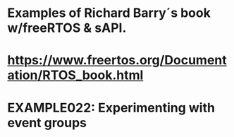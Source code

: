 ﻿# Examples of  Richard Barry´s book w/freeRTOS & sAPI.
#
# https://www.freertos.org/Documentation/RTOS_book.html
#
#  EXAMPLE022: Experimenting with event groups
#